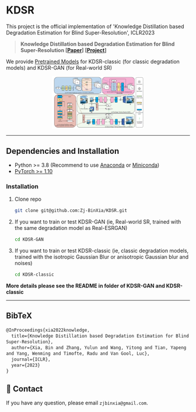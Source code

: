 # KDSR

This project is the official implementation of 'Knowledge Distillation based Degradation Estimation for Blind Super-Resolution', ICLR2023
> **Knowledge Distillation based Degradation Estimation for Blind Super-Resolution [[Paper](https://arxiv.org/pdf/2211.16928.pdf)] [[Project](https://github.com/Zj-BinXia/KDSR)]**

We provide [Pretrained Models](https://drive.google.com/drive/folders/1_LyZDLu5dNIBaCSu7oB9w9d1SPf1pm8c?usp=sharing) for KDSR-classic (for classic degradation models) and KDSR-GAN (for Real-world SR)

<p align="center">
  <img src="images/method.jpg" width="50%">
</p>

---

##  Dependencies and Installation

- Python >= 3.8 (Recommend to use [Anaconda](https://www.anaconda.com/download/#linux) or [Miniconda](https://docs.conda.io/en/latest/miniconda.html))
- [PyTorch >= 1.10](https://pytorch.org/)


### Installation

1. Clone repo

    ```bash
    git clone git@github.com:Zj-BinXia/KDSR.git
    ```

2. If you want to train or test KDSR-GAN (ie, Real-world SR, trained with the same degradation model as Real-ESRGAN)

    ```bash
    cd KDSR-GAN
    ```
    
3. If you want to train or test KDSR-classic (ie, classic degradation models, trained with the isotropic Gaussian Blur or anisotropic Gaussian blur and noises)

    ```bash
    cd KDSR-classic
    ```

**More details please see the README in folder of KDSR-GAN and KDSR-classic** 

---
## BibTeX

    @InProceedings{xia2022knowledge,
      title={Knowledge Distillation based Degradation Estimation for Blind Super-Resolution},
      author={Xia, Bin and Zhang, Yulun and Wang, Yitong and Tian, Yapeng and Yang, Wenming and Timofte, Radu and Van Gool, Luc},
      journal={ICLR},
      year={2023}
    }

## 📧 Contact

If you have any question, please email `zjbinxia@gmail.com`.

